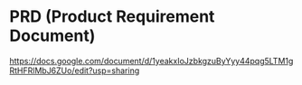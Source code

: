 # PRD (Product Requirement Document)
https://docs.google.com/document/d/1yeakxIoJzbkgzuByYyy44pqg5LTM1gRtHFRlMbJ6ZUo/edit?usp=sharing

